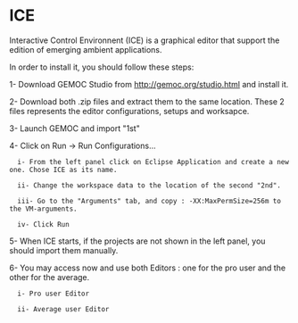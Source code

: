 # ICE
Interactive Control Environnent (ICE)  is a graphical editor that support the edition of emerging ambient applications. 

In order to install it, you should follow these steps:

  1- Download GEMOC Studio from http://gemoc.org/studio.html and install it.
  
  2- Download both .zip files and extract them to the same location. These 2 files represents the editor configurations, setups and worksapce.
  
  3- Launch GEMOC and import "1st"
  
  4- Click on Run -> Run Configurations...
  
      i- From the left panel click on Eclipse Application and create a new one. Chose ICE as its name.
      
      ii- Change the workspace data to the location of the second "2nd".
      
      iii- Go to the "Arguments" tab, and copy : -XX:MaxPermSize=256m to the VM-arguments.
      
      iv- Click Run
      
  5- When ICE starts, if the projects are not shown in the left panel, you should import them manually.
  
  6- You may access now and use both Editors : one for the pro user and the other for the average.
  
      i- Pro user Editor
      
      ii- Average user Editor

